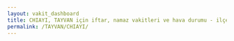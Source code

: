 ```yaml
---
layout: vakit_dashboard
title: CHIAYI, TAYVAN için iftar, namaz vakitleri ve hava durumu - ilçe/eyalet seç
permalink: /TAYVAN/CHIAYI/
---
```


<script type="text/javascript">
  var GLOBAL_COUNTRY = 'TAYVAN';
  var GLOBAL_CITY = 'CHIAYI';
  var GLOBAL_STATE = '';
  var lat = 72;
  var lon = 21;
</script>
